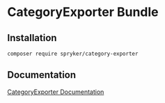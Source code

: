 # CategoryExporter Bundle

## Installation

```
composer require spryker/category-exporter
```

## Documentation

[CategoryExporter Documentation](http://spryker.github.io/core/bundles/category-exporter)
